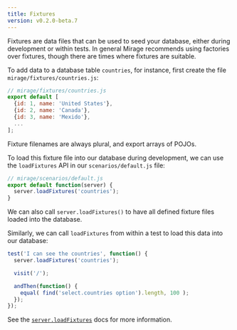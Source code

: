 ```yaml
---
title: Fixtures
version: v0.2.0-beta.7
---
```


Fixtures are data files that can be used to seed your database, either during development or within tests. In general Mirage recommends using factories over fixtures, though there are times where fixtures are suitable.

To add data to a database table `countries`, for instance, first create the file `mirage/fixtures/countries.js`:

```js
// mirage/fixtures/countries.js
export default [
  {id: 1, name: 'United States'},
  {id: 2, name: 'Canada'},
  {id: 3, name: 'Mexido'},
  ...
];
```

Fixture filenames are always plural, and export arrays of POJOs.

To load this fixture file into our database during development, we can use the `loadFixtures` API in our `scenarios/default.js` file:

```js
// mirage/scenarios/default.js
export default function(server) {
  server.loadFixtures('countries');
}
```

We can also call `server.loadFixtures()` to have all defined fixture files loaded into the database.

Similarly, we can call `loadFixtures` from within a test to load this data into our database:

```js
test('I can see the countries', function() {
  server.loadFixtures('countries');

  visit('/');

  andThen(function() {
    equal( find('select.countries option').length, 100 );
  });
});
```

See the [`server.loadFixtures`](../configuration/#loadFixtures) docs for more information.

